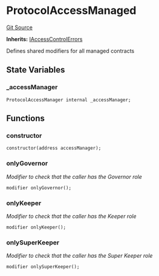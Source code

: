 # ProtocolAccessManaged
[Git Source](https://github.com/OasisDEX/summer-earn-protocol/blob/0276900cbe9b1188d82d1b9bcbb8c174e79a15a1/src/contracts/ProtocolAccessManaged.sol)

**Inherits:**
[IAccessControlErrors](/src/errors/IAccessControlErrors.sol/interface.IAccessControlErrors.md)

Defines shared modifiers for all managed contracts


## State Variables
### _accessManager

```solidity
ProtocolAccessManager internal _accessManager;
```


## Functions
### constructor


```solidity
constructor(address accessManager);
```

### onlyGovernor

*Modifier to check that the caller has the Governor role*


```solidity
modifier onlyGovernor();
```

### onlyKeeper

*Modifier to check that the caller has the Keeper role*


```solidity
modifier onlyKeeper();
```

### onlySuperKeeper

*Modifier to check that the caller has the Super Keeper role*


```solidity
modifier onlySuperKeeper();
```

